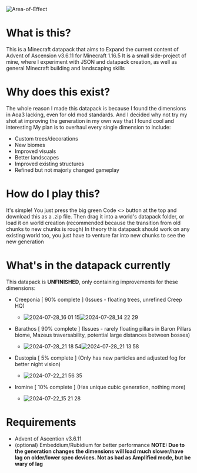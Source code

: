 ![Area-of-Effect](https://github.com/user-attachments/assets/a303c453-656d-4cfc-b8aa-36d0e6651f89)

# What is this?
This is a Minecraft datapack that aims to Expand the current content of Advent of Ascension v3.6.11 for Minecraft 1.16.5
It is a small side-project of mine, where I experiment with JSON and datapack creation, as well as general Minecraft building and landscaping skills

# Why does this exist?
The whole reason I made this datapack is because I found the dimensions in Aoa3 lacking, even for old mod standards. And I decided why not try my shot at improving the generation in my own way that I found cool and interesting
My plan is to overhaul every single dimension to include:
- Custom trees/decorations
- New biomes
- Improved visuals
- Better landscapes
- Improved existing structures
- Refined but not majorly changed gameplay

# How do I play this?
It's simple! You just press the big green Code <> button at the top and download this as a .zip file. Then drag it into a world's datapack folder, or load it on world creation (recommended because the transition from old chunks to new chunks is rough)
In theory this datapack should work on any existing world too, you just have to venture far into new chunks to see the new generation

# What's in the datapack currently
This datapack is **UNFINISHED**, only containing improvements for these dimensions:
- Creeponia [ 90% complete ] (Issues - floating trees, unrefined Creep HQ)
  - ![2024-07-28_16 01 15](https://github.com/user-attachments/assets/ec210f44-344e-48f7-bc6c-8bf83878c716)![2024-07-28_14 22 29](https://github.com/user-attachments/assets/3c5c4120-445a-4977-9416-4ce9f71d4b11)

- Barathos [ 90% complete ] (Issues - rarely floating pillars in Baron Pillars biome, Mazeus traversability, potential large distances between bosses)
  - ![2024-07-28_21 18 54](https://github.com/user-attachments/assets/9f96d590-7126-45cb-9a9e-4ddd2fcd2d00)![2024-07-28_21 13 58](https://github.com/user-attachments/assets/2ea746f1-65ef-49a1-9816-b5fe27feb0de)

- Dustopia [ 5% complete ] (Only has new particles and adjusted fog for better night vision)
  - ![2024-07-22_21 56 35](https://github.com/user-attachments/assets/db415ac0-235c-4b63-900a-189283846df3)
- Iromine [ 10% complete ] (Has unique cubic generation, nothing more)
  - ![2024-07-22_15 21 28](https://github.com/user-attachments/assets/5858ccc6-02b5-4ed3-acae-3f932aa4a87f)

# Requirements
- Advent of Ascention v3.6.11
- (optional) Embeddium/Rubidium for better performance
**NOTE: Due to the generation changes the dimensions will load much slower/have lag on older/lower spec devices. Not as bad as Amplified mode, but be wary of lag**
